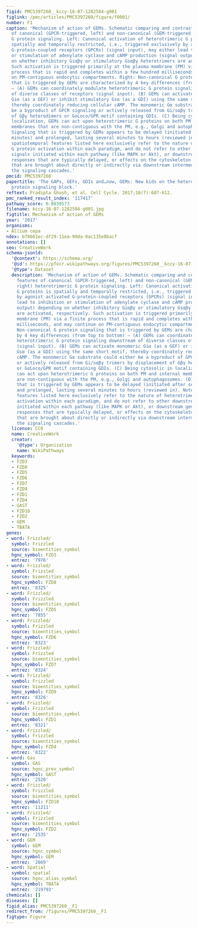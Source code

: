 ```yaml
---
figid: PMC5397260__kccy-16-07-1282584-g001
figlink: /pmc/articles/PMC5397260/figure/f0001/
number: F1
caption: 'Mechanism of action of GEMs. Schematic comparing and contrasting key features
  of canonical (GPCR-triggered, left) and non-canonical (GEM-triggered, right) heterotrimeric
  G protein signaling. Left: Canonical activation of heterotrimeric G proteins is
  spatially and temporally restricted, i.e., triggered exclusively by agonist activated
  G-protein-coupled receptors (GPCRs) (signal input), may either lead to inhibition
  or stimulation of adenylate cyclase and cAMP production (signal output) depending
  on whether inhibitory Giαβγ or stimulatory Gsαβγ heterotrimers are activated, respectively.
  Such activation is triggered primarily at the plasma membrane (PM) via a finite
  process that is rapid and completes within a few hundred milliseconds, and may continue
  on PM-contiguous endocytic compartments. Right: Non-canonical G protein signaling
  that is triggered by GEMs are characterized by 4 key differences (from top to bottom)
  – (A) GEMs can coordinately modulate heterotrimeric G protein signaling downstream
  of diverse classes of receptors (signal input). (B) GEMs can activate monomeric
  Giα (as a GEF) or inhibit stimulatory Gsα (as a GDI) using the same short motif,
  thereby coordinately reducing cellular cAMP. The monomeric Gα substrate could either
  be a byproduct of GPCR signaling or actively released from Gi/sαβγ trimers by displacement
  of Gβγ heterodimers or GoLoco/GPR motif containing GDIs. (C) Being cytosolic in
  localization, GEMs can act upon heterotrimeric G proteins on both PM and internal
  membranes that are non-contiguous with the PM, e.g., Golgi and autophagosomes. (D)
  Signaling that is triggered by GEMs appears to be delayed (initiated after several
  minutes) and prolonged, lasting several minutes to hours (reviewed in). Note: The
  spatiotemporal features listed here exclusively refer to the nature of heterotrimeric
  G protein activation within each paradigm, and do not refer to other downstream
  signals initiated within each pathway (like MAPK or Akt), or downstream gene transcription/translation
  responses that are typically delayed, or effects on the cytoskeleton or organelles
  that are brought about directly or indirectly via downstream intermediates within
  the signaling cascades.'
pmcid: PMC5397260
papertitle: 'The GAPs, GEFs, GDIs and…now, GEMs: New kids on the heterotrimeric G
  protein signaling block.'
reftext: Pradipta Ghosh, et al. Cell Cycle. 2017;16(7):607-612.
pmc_ranked_result_index: '117417'
pathway_score: 0.8039573
filename: kccy-16-07-1282584-g001.jpg
figtitle: Mechanism of action of GEMs
year: '2017'
organisms:
- Allium cepa
ndex: b78681ec-df29-11ea-99da-0ac135e8bacf
annotations: []
seo: CreativeWork
schema-jsonld:
  '@context': https://schema.org/
  '@id': https://pfocr.wikipathways.org/figures/PMC5397260__kccy-16-07-1282584-g001.html
  '@type': Dataset
  description: 'Mechanism of action of GEMs. Schematic comparing and contrasting key
    features of canonical (GPCR-triggered, left) and non-canonical (GEM-triggered,
    right) heterotrimeric G protein signaling. Left: Canonical activation of heterotrimeric
    G proteins is spatially and temporally restricted, i.e., triggered exclusively
    by agonist activated G-protein-coupled receptors (GPCRs) (signal input), may either
    lead to inhibition or stimulation of adenylate cyclase and cAMP production (signal
    output) depending on whether inhibitory Giαβγ or stimulatory Gsαβγ heterotrimers
    are activated, respectively. Such activation is triggered primarily at the plasma
    membrane (PM) via a finite process that is rapid and completes within a few hundred
    milliseconds, and may continue on PM-contiguous endocytic compartments. Right:
    Non-canonical G protein signaling that is triggered by GEMs are characterized
    by 4 key differences (from top to bottom) – (A) GEMs can coordinately modulate
    heterotrimeric G protein signaling downstream of diverse classes of receptors
    (signal input). (B) GEMs can activate monomeric Giα (as a GEF) or inhibit stimulatory
    Gsα (as a GDI) using the same short motif, thereby coordinately reducing cellular
    cAMP. The monomeric Gα substrate could either be a byproduct of GPCR signaling
    or actively released from Gi/sαβγ trimers by displacement of Gβγ heterodimers
    or GoLoco/GPR motif containing GDIs. (C) Being cytosolic in localization, GEMs
    can act upon heterotrimeric G proteins on both PM and internal membranes that
    are non-contiguous with the PM, e.g., Golgi and autophagosomes. (D) Signaling
    that is triggered by GEMs appears to be delayed (initiated after several minutes)
    and prolonged, lasting several minutes to hours (reviewed in). Note: The spatiotemporal
    features listed here exclusively refer to the nature of heterotrimeric G protein
    activation within each paradigm, and do not refer to other downstream signals
    initiated within each pathway (like MAPK or Akt), or downstream gene transcription/translation
    responses that are typically delayed, or effects on the cytoskeleton or organelles
    that are brought about directly or indirectly via downstream intermediates within
    the signaling cascades.'
  license: CC0
  name: CreativeWork
  creator:
    '@type': Organization
    name: WikiPathways
  keywords:
  - FZD3
  - FZD8
  - FZD5
  - FZD6
  - FZD7
  - FZD9
  - FZD1
  - FZD4
  - GAST
  - FZD10
  - FZD2
  - GEM
  - TBATA
genes:
- word: Frizzled/
  symbol: Frizzled
  source: bioentities_symbol
  hgnc_symbol: FZD3
  entrez: '7976'
- word: Frizzled/
  symbol: Frizzled
  source: bioentities_symbol
  hgnc_symbol: FZD8
  entrez: '8325'
- word: Frizzled/
  symbol: Frizzled
  source: bioentities_symbol
  hgnc_symbol: FZD5
  entrez: '7855'
- word: Frizzled/
  symbol: Frizzled
  source: bioentities_symbol
  hgnc_symbol: FZD6
  entrez: '8323'
- word: Frizzled/
  symbol: Frizzled
  source: bioentities_symbol
  hgnc_symbol: FZD7
  entrez: '8324'
- word: Frizzled/
  symbol: Frizzled
  source: bioentities_symbol
  hgnc_symbol: FZD9
  entrez: '8326'
- word: Frizzled/
  symbol: Frizzled
  source: bioentities_symbol
  hgnc_symbol: FZD1
  entrez: '8321'
- word: Frizzled/
  symbol: Frizzled
  source: bioentities_symbol
  hgnc_symbol: FZD4
  entrez: '8322'
- word: Gas
  symbol: GAS
  source: hgnc_prev_symbol
  hgnc_symbol: GAST
  entrez: '2520'
- word: Frizzled/
  symbol: Frizzled
  source: bioentities_symbol
  hgnc_symbol: FZD10
  entrez: '11211'
- word: Frizzled/
  symbol: Frizzled
  source: bioentities_symbol
  hgnc_symbol: FZD2
  entrez: '2535'
- word: GEM
  symbol: GEM
  source: hgnc_symbol
  hgnc_symbol: GEM
  entrez: '2669'
- word: Spatial
  symbol: spatial
  source: hgnc_alias_symbol
  hgnc_symbol: TBATA
  entrez: '219793'
chemicals: []
diseases: []
figid_alias: PMC5397260__F1
redirect_from: /figures/PMC5397260__F1
figtype: Figure
---
```

